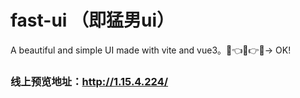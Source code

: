 # fast-ui （即猛男ui）
A beautiful and simple UI made with vite and vue3。🔨👈👨👉🔧→ OK!

### 线上预览地址：http://1.15.4.224/
